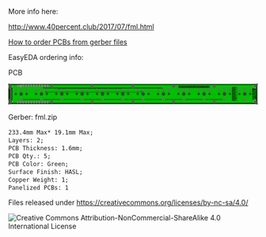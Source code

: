 More info here:

http://www.40percent.club/2017/07/fml.html

[How to order PCBs from gerber files](http://www.40percent.club/2017/03/ordering-pcb.html)

EasyEDA ordering info:

PCB

![fml](fml.png)

Gerber: fml.zip


    233.4mm Max* 19.1mm Max;
    Layers: 2;
    PCB Thickness: 1.6mm;
    PCB Qty.: 5;
    PCB Color: Green;
    Surface Finish: HASL;
    Copper Weight: 1;
    Panelized PCBs: 1


Files released under https://creativecommons.org/licenses/by-nc-sa/4.0/

![Creative Commons Attribution-NonCommercial-ShareAlike 4.0 International License](https://i.creativecommons.org/l/by-nc-sa/4.0/88x31.png)
